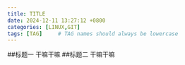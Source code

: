 ```yaml
---
title: TITLE
date: 2024-12-11 13:27:12 +0800
categories: [LINUX,GIT]
tags: [TAG]     # TAG names should always be lowercase
---
```


##标题一
干嘛干嘛
##标题二
干嘛干嘛
